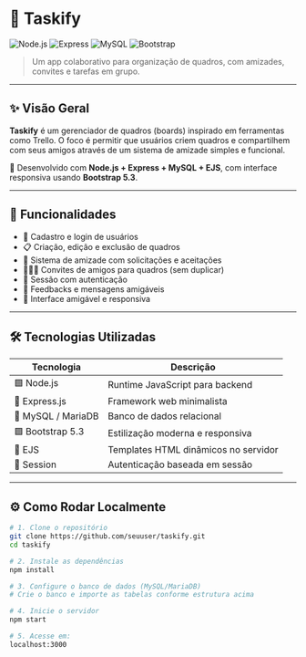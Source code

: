 # 🚀 Taskify

![Node.js](https://img.shields.io/badge/Node.js-339933?style=for-the-badge&logo=node.js&logoColor=white)
![Express](https://img.shields.io/badge/Express.js-000000?style=for-the-badge&logo=express&logoColor=white)
![MySQL](https://img.shields.io/badge/MySQL-00758F?style=for-the-badge&logo=mysql&logoColor=white)
![Bootstrap](https://img.shields.io/badge/Bootstrap-7952B3?style=for-the-badge&logo=bootstrap&logoColor=white)

> Um app colaborativo para organização de quadros, com amizades, convites e tarefas em grupo.

---

## ✨ Visão Geral

**Taskify** é um gerenciador de quadros (boards) inspirado em ferramentas como Trello. O foco é permitir que usuários criem quadros e compartilhem com seus amigos através de um sistema de amizade simples e funcional.

📌 Desenvolvido com **Node.js + Express + MySQL + EJS**, com interface responsiva usando **Bootstrap 5.3**.

---

## 🧩 Funcionalidades

- 👤 Cadastro e login de usuários
- 📋 Criação, edição e exclusão de quadros
- 🤝 Sistema de amizade com solicitações e aceitações
- 🧑‍🤝‍🧑 Convites de amigos para quadros (sem duplicar)
- 🔐 Sessão com autenticação
- 💬 Feedbacks e mensagens amigáveis
- 📱 Interface amigável e responsiva

---

## 🛠️ Tecnologias Utilizadas

| Tecnologia        | Descrição                                |
|-------------------|--------------------------------------------|
| 🟩 Node.js         | Runtime JavaScript para backend           |
| 🖤 Express.js       | Framework web minimalista                |
| 🐬 MySQL / MariaDB | Banco de dados relacional                |
| 🟪 Bootstrap 5.3   | Estilização moderna e responsiva         |
| 🎨 EJS            | Templates HTML dinâmicos no servidor      |
| 🧠 Session         | Autenticação baseada em sessão            |

---

## ⚙️ Como Rodar Localmente

```bash
# 1. Clone o repositório
git clone https://github.com/seuuser/taskify.git
cd taskify

# 2. Instale as dependências
npm install

# 3. Configure o banco de dados (MySQL/MariaDB)
# Crie o banco e importe as tabelas conforme estrutura acima

# 4. Inicie o servidor
npm start

# 5. Acesse em:
localhost:3000
